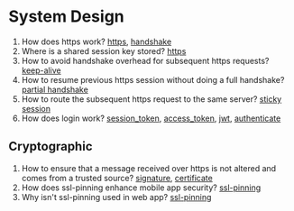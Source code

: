 # System Design

1. How does https work? [https](https://github.com/chipbk10/SystemDesign/blob/master/https.md), [handshake](https://github.com/chipbk10/SystemDesign/blob/master/handshake.md)
2. Where is a shared session key stored? [https](https://github.com/chipbk10/SystemDesign/blob/master/https.md)
3. How to avoid handshake overhead for subsequent https requests? [keep-alive](https://github.com/chipbk10/SystemDesign/blob/master/keep-alive.md)
4. How to resume previous https session without doing a full handshake? [partial handshake](https://github.com/chipbk10/SystemDesign/blob/master/partial-handshake.md)
5. How to route the subsequent https request to the same server? [sticky session](https://github.com/chipbk10/SystemDesign/blob/master/sticky-session.md)
6. How does login work? [session_token](https://github.com/chipbk10/SystemDesign/blob/master/authenticate.md), [access_token](https://github.com/chipbk10/SystemDesign/blob/master/authenticate.md), [jwt](https://github.com/chipbk10/SystemDesign/blob/master/jwt.md), [authenticate](https://github.com/chipbk10/SystemDesign/blob/master/authenticate.md)

## Cryptographic

1. How to ensure that a message received over https is not altered and comes from a trusted source? [signature](https://github.com/chipbk10/SystemDesign/blob/master/Cryptographic/signature.md), [certificate](https://github.com/chipbk10/SystemDesign/blob/master/Cryptographic/certificate.md)
2. How does ssl-pinning enhance mobile app security? [ssl-pinning](https://github.com/chipbk10/SystemDesign/blob/master/Cryptographic/ssl-pinning.md)
3. Why isn't ssl-pinning used in web app? [ssl-pinning](https://github.com/chipbk10/SystemDesign/blob/master/Cryptographic/ssl-pinning.md)
